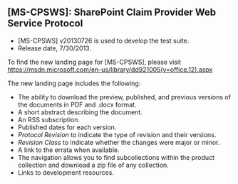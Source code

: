 ## [MS-CPSWS]: SharePoint Claim Provider Web Service Protocol
- [MS-CPSWS] v20130726 is used to develop the test suite.
- Release date, 7/30/2013.

To find the new landing page for [MS-CPSWS], please visit https://msdn.microsoft.com/en-us/library/dd921005(v=office.12).aspx

The new landing page includes the following:
- The ability to download the preview, published, and previous versions of the documents in PDF and .docx format.
- A short abstract describing the document.
- An RSS subscription.
- Published dates for each version.
- *Protocol Revision* to indicate the type of revision and their versions.
- *Revision Class* to indicate whether the changes were major or minor.
- A link to the errata when available.
- The navigation allows you to find subcollections within the product collection and download a zip file of any collection.
- Links to development resources.